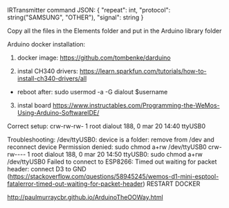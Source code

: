 IRTransmitter command JSON:
{
  "repeat": int,
  "protocol": string("SAMSUNG", "OTHER"),
  "signal": string
}

Copy all the files in the Elements folder and put in the Arduino library folder


Arduino docker installation:

1. docker image: https://github.com/tombenke/darduino

2. instal CH340 drivers: https://learn.sparkfun.com/tutorials/how-to-install-ch340-drivers/all
  - reboot after: sudo usermod -a -G dialout $username

3. instal board https://www.instructables.com/Programming-the-WeMos-Using-Arduino-SoftwareIDE/

Correct setup:
crw-rw-rw-   1 root     dialout 188,     0 mar 20 14:40 ttyUSB0

Troubleshooting:
/dev/ttyUSB0: device is a folder: remove from /dev and reconnect device
Permission denied: sudo chmod a+rw /dev/ttyUSB0
crw-rw----   1 root     dialout 188,     0 mar 20 14:50 ttyUSB0: sudo chmod a+rw /dev/ttyUSB0
Failed to connect to ESP8266: Timed out waiting for packet header: connect D3 to GND (https://stackoverflow.com/questions/58945245/wemos-d1-mini-esptool-fatalerror-timed-out-waiting-for-packet-header)
RESTART DOCKER

http://paulmurraycbr.github.io/ArduinoTheOOWay.html

